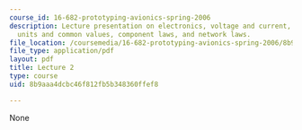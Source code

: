 ```yaml
---
course_id: 16-682-prototyping-avionics-spring-2006
description: Lecture presentation on electronics, voltage and current, basic components,
  units and common values, component laws, and network laws.
file_location: /coursemedia/16-682-prototyping-avionics-spring-2006/8b9aaa4dcbc46f812fb5b348360ffef8_lect2.pdf
file_type: application/pdf
layout: pdf
title: Lecture 2
type: course
uid: 8b9aaa4dcbc46f812fb5b348360ffef8

---
```

None